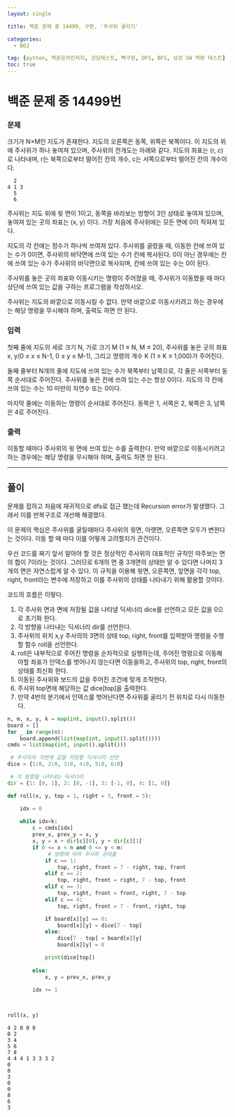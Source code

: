 ```yaml
---
layout: single

title: 백준 문제 중 14499, 구현, '주사위 굴리기'

categories:
  - BOJ

tag: [python, 백준온라인저지, 코딩테스트, 빡구현, DFS, BFS, 삼성 SW 역량 테스트]
toc: true
---
```

# 백준 문제 중 14499번

### 문제

크기가 N×M인 지도가 존재한다. 지도의 오른쪽은 동쪽, 위쪽은 북쪽이다. 이 지도의 위에 주사위가 하나 놓여져 있으며, 주사위의 전개도는 아래와 같다. 지도의 좌표는 (r, c)로 나타내며, r는 북쪽으로부터 떨어진 칸의 개수, c는 서쪽으로부터 떨어진 칸의 개수이다.

      2
    4 1 3
      5
      6

주사위는 지도 위에 윗 면이 1이고, 동쪽을 바라보는 방향이 3인 상태로 놓여져 있으며, 놓여져 있는 곳의 좌표는 (x, y) 이다. 가장 처음에 주사위에는 모든 면에 0이 적혀져 있다.

지도의 각 칸에는 정수가 하나씩 쓰여져 있다. 주사위를 굴렸을 때, 이동한 칸에 쓰여 있는 수가 0이면, 주사위의 바닥면에 쓰여 있는 수가 칸에 복사된다. 0이 아닌 경우에는 칸에 쓰여 있는 수가 주사위의 바닥면으로 복사되며, 칸에 쓰여 있는 수는 0이 된다.

주사위를 놓은 곳의 좌표와 이동시키는 명령이 주어졌을 때, 주사위가 이동했을 때 마다 상단에 쓰여 있는 값을 구하는 프로그램을 작성하시오.

주사위는 지도의 바깥으로 이동시킬 수 없다. 만약 바깥으로 이동시키려고 하는 경우에는 해당 명령을 무시해야 하며, 출력도 하면 안 된다.

### 입력

첫째 줄에 지도의 세로 크기 N, 가로 크기 M (1 ≤ N, M ≤ 20), 주사위를 놓은 곳의 좌표 x, y(0 ≤ x ≤ N-1, 0 ≤ y ≤ M-1), 그리고 명령의 개수 K (1 ≤ K ≤ 1,000)가 주어진다.

둘째 줄부터 N개의 줄에 지도에 쓰여 있는 수가 북쪽부터 남쪽으로, 각 줄은 서쪽부터 동쪽 순서대로 주어진다. 주사위를 놓은 칸에 쓰여 있는 수는 항상 0이다. 지도의 각 칸에 쓰여 있는 수는 10 미만의 자연수 또는 0이다.

마지막 줄에는 이동하는 명령이 순서대로 주어진다. 동쪽은 1, 서쪽은 2, 북쪽은 3, 남쪽은 4로 주어진다.

### 출력

이동할 때마다 주사위의 윗 면에 쓰여 있는 수를 출력한다. 만약 바깥으로 이동시키려고 하는 경우에는 해당 명령을 무시해야 하며, 출력도 하면 안 된다.

---

## 풀이

문제를 접하고 처음에 재귀적으로 dfs로 접근 했는데 Recursion error가 발생했다. 그래서 이를 반복구조로 개선해 해결했다.

이 문제의 핵심은 주사위를 굴릴때마다 주사위의 윗면, 아랫면, 오른쪽면 모두가 변한다는 것이다. 이동 할 때 마다 이를 어떻게 고려할지가 관건이다.

우선 코드를 짜기 앞서 알아야 할 것은 정상적인 주사위의 대표적인 규칙인 마주보는 면의 합이 7이라는 것이다. 그러므로 6개의 면 중 3개면의 상태만 알 수 있다면 나머지 3개의 면은 자연스럽게 알 수 있다. 이 규칙을 이용해 윗면, 오른쪽면, 앞면을 각각 top, right, front라는 변수에 저장하고 이를 주사위의 상태를 나타내기 위해 활용할 것이다.

코드의 흐름은 이렇다.
1. 각 주사위 면과 면에 저장될 값을 나타낼 딕셔너리 dice를 선언하고 모든 값을 0으로 초기화 한다.  
2. 각 방향을 나타내는 딕셔너리 dir를 선언한다.
3. 주사위의 위치 x,y 주사의의 3면의 상태 top, right, front를 입력받아 명령을 수행할 함수 roll을 선언한다.
4. roll은 내부적으로 주어진 명령을 순차적으로 실행하는데, 주어진 명령으로 이동해야할 좌표가 인덱스를 벗어나지 않는다면 이동을하고, 주사위의 top, right, front의 상태를 최신화 한다.
5. 이동된 주사위와 보드의 값을 주어진 조건에 맞게 조작한다.
6. 주사위 top면에 해당하는 값 dice[top]을 출력한다.
7. 만약 4번의 분기에서 인덱스를 벗어난다면 주사위를 굴리기 전 위치로 다시 이동한다.


```python
n, m, x, y, k = map(int, input().split())
board = []
for _ in range(n):
    board.append(list(map(int, input().split())))
cmds = list(map(int, input().split()))

 # 주사의의 각면에 값을 저장할 딕셔너리 선언
dice = {1:0, 2:0, 3:0, 4:0, 5:0, 6:0}

 # 각 방향을 나타내는 딕셔너리
dir = {1: [0, 1], 2: [0, -1], 3: [-1, 0], 4: [1, 0]}

def roll(x, y, top = 1, right = 3, front = 5):

    idx = 0
    
    while idx<k:    
        c = cmds[idx]
        prev_x, prev_y = x, y
        x, y = x + dir[c][0], y + dir[c][1]
        if 0 <= x < n and 0 <= y < m:
             # 방향에 따라 주사위 상태를      
            if c == 1:
                top, right, front = 7 - right, top, front
            elif c == 2:
                top, right, front = right, 7 - top, front
            elif c == 3:
                top, right, front = front, right, 7 - top
            elif c == 4:
                top, right, front = 7 - front, right, top

            if board[x][y] == 0:
                board[x][y] = dice[7 - top]
            else:
                dice[7 - top] = board[x][y]
                board[x][y] = 0 

            print(dice[top]) 
         
        else:
            x, y = prev_x, prev_y       
        
        idx += 1
        


roll(x, y)
```

    4 2 0 0 8
    0 2
    3 4
    5 6
    7 8
    4 4 4 1 3 3 3 2
    0
    0
    3
    0
    0
    8
    6
    3

